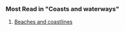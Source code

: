 ###  Most Read in "Coasts and waterways"

  1. [ Beaches and coastlines ](/en/environment/coasts-and-waterways/beaches-and-coastlines/)
